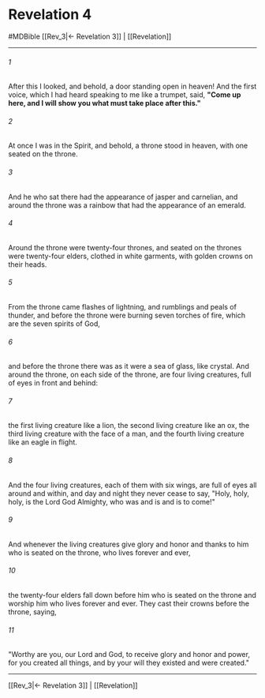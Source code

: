# Revelation 4
#MDBible
[[Rev_3|← Revelation 3]] | [[Revelation]]

***

###### 1 
After this I looked, and behold, a door standing open in heaven! And the first voice, which I had heard speaking to me like a trumpet, said, **"Come up here, and I will show you what must take place after this."** 

###### 2 
At once I was in the Spirit, and behold, a throne stood in heaven, with one seated on the throne. 

###### 3 
And he who sat there had the appearance of jasper and carnelian, and around the throne was a rainbow that had the appearance of an emerald. 

###### 4 
Around the throne were twenty-four thrones, and seated on the thrones were twenty-four elders, clothed in white garments, with golden crowns on their heads. 

###### 5 
From the throne came flashes of lightning, and rumblings and peals of thunder, and before the throne were burning seven torches of fire, which are the seven spirits of God, 

###### 6 
and before the throne there was as it were a sea of glass, like crystal. And around the throne, on each side of the throne, are four living creatures, full of eyes in front and behind: 

###### 7 
the first living creature like a lion, the second living creature like an ox, the third living creature with the face of a man, and the fourth living creature like an eagle in flight. 

###### 8 
And the four living creatures, each of them with six wings, are full of eyes all around and within, and day and night they never cease to say, "Holy, holy, holy, is the Lord God Almighty, who was and is and is to come!" 

###### 9 
And whenever the living creatures give glory and honor and thanks to him who is seated on the throne, who lives forever and ever, 

###### 10 
the twenty-four elders fall down before him who is seated on the throne and worship him who lives forever and ever. They cast their crowns before the throne, saying, 

###### 11 
"Worthy are you, our Lord and God, to receive glory and honor and power, for you created all things, and by your will they existed and were created." 

***

[[Rev_3|← Revelation 3]] | [[Revelation]]
